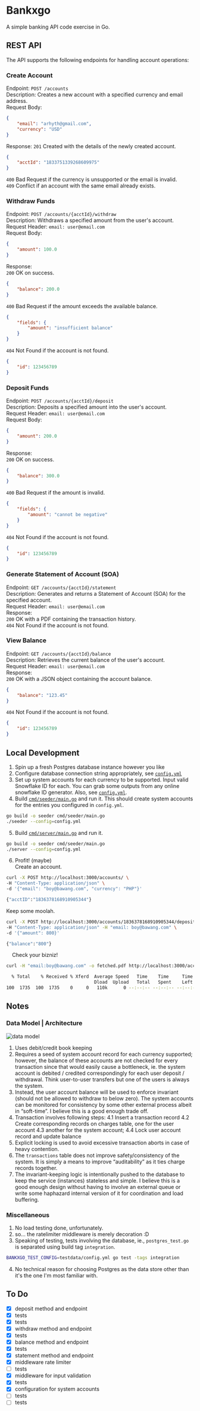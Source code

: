 # Bankxgo

A simple banking API code exercise in Go.

## REST API
The API supports the following endpoints for handling account operations:

### Create Account
Endpoint: `POST /accounts`  
Description: Creates a new account with a specified currency and email address.  
Request Body:  
```json
{
    "email": "arhyth@gmail.com",
    "currency": "USD"
}
```
Response:
`201` Created with the details of the newly created account.  
```json
{
    "acctId": "1833751339268609975"
}
```
`400` Bad Request if the currency is unsupported or the email is invalid.  
`409` Conflict if an account with the same email already exists.  

### Withdraw Funds
Endpoint: `POST /accounts/{acctId}/withdraw`  
Description: Withdraws a specified amount from the user's account.  
Request Header: `email: user@email.com`  
Request Body:  
```json
{
    "amount": 100.0
}
```
Response:  
`200` OK on success.  
```json
{
    "balance": 200.0
}
```
`400` Bad Request if the amount exceeds the available balance.  
```json
{
    "fields": {
        "amount": "insufficient balance"
    }
}
```
`404` Not Found if the account is not found.
```json
{
    "id": 123456789
}
```

### Deposit Funds
Endpoint: `POST /accounts/{acctId}/deposit`  
Description: Deposits a specified amount into the user's account.  
Request Header: `email: user@email.com`  
Request Body:  
```json
{
    "amount": 200.0
}
```
Response:  
`200` OK on success.  
```json
{
    "balance": 300.0
}
```
`400` Bad Request if the amount is invalid.  
```json
{
    "fields": {
        "amount": "cannot be negative"
    }
}
```
`404` Not Found if the account is not found.  
```json
{
    "id": 123456789
}
```

### Generate Statement of Account (SOA)
Endpoint: `GET /accounts/{acctId}/statement`  
Description: Generates and returns a Statement of Account (SOA) for the specified account.  
Request Header: `email: user@email.com`  
Response:  
`200` OK with a PDF containing the transaction history.  
`404` Not Found if the account is not found.  

### View Balance
Endpoint: `GET /accounts/{acctId}/balance`  
Description: Retrieves the current balance of the user's account.  
Request Header: `email: user@email.com`  
Response:  
`200` OK with a JSON object containing the account balance.  
```json
{
    "balance": "123.45"
}
```
`404` Not Found if the account is not found.
```json
{
    "id": 123456789
}
```

## Local Development
1. Spin up a fresh Postgres database instance however you like
2. Configure database connection string appropriately, see [`config.yml`](config.yml)
3. Set up system accounts for each currency to be supported. Input valid Snowflake ID for each. You can grab some outputs from any online snowflake ID generator. Also, see [`config.yml`](config.yml).
4. Build [`cmd/seeder/main.go`](cmd/seeder/main.go) and run it. This should create system accounts for the entries you configured in `config.yml`.  
```sh
go build -o seeder cmd/seeder/main.go
./seeder --config=config.yml
```
5. Build [`cmd/server/main.go`](cmd/server/main.go) and run it.  
```sh
go build -o seeder cmd/seeder/main.go
./server --config=config.yml
```
6. Profit! (maybe)  
Create an account.  
```sh
curl -X POST http://localhost:3000/accounts/ \
-H "Content-Type: application/json" \
-d '{"email": "boy@bawang.com", "currency": "PHP"}'

{"acctID":"1836378168910905344"}
```
Keep some moolah.  
```sh
curl -X POST http://localhost:3000/accounts/1836378168910905344/deposit \
-H "Content-Type: application/json" -H "email: boy@bawang.com" \
-d '{"amount": 800}'

{"balance":"800"}  
```
&nbsp;&nbsp;&nbsp;&nbsp;Check your bizniz!  
```sh
curl -H "email:boy@bawang.com" -o fetched.pdf http://localhost:3000/accounts/1836378168910905344/statement

  % Total    % Received % Xferd  Average Speed   Time    Time     Time  Current
                                 Dload  Upload   Total   Spent    Left  Speed
100  1735  100  1735    0     0   110k      0 --:--:-- --:--:-- --:--:--  338k
```


## Notes
### Data Model | Architecture
![data model](bankxgo_flow.svg)
1. Uses debit/credit book keeping
2. Requires a seed of system account record for each currency supported; however, the balance of these accounts are not checked for every transaction since that would easily cause a bottleneck, ie. the system account is debited / credited correspondingly for each user deposit / withdrawal. Think user-to-user transfers but one of the users is always the system.
3. Instead, the user account balance will be used to enforce invariant (should not be allowed to withdraw to below zero). The system accounts can be monitored for consistency by some other external process albeit in “soft-time”. I believe this is a good enough trade off.
4. Transaction involves following steps:
 4.1 Insert a transaction record
 4.2 Create corresponding records on charges table, one for the user account
 4.3 another for the system account;
 4.4 Lock user account record and update balance
5. Explicit locking is used to avoid excessive transaction aborts in case of heavy contention.
6. The `transactions` table does not improve safety/consistency of the system. It is simply a means to improve “auditability” as it ties charge records together. 
7. The invariant-keeping logic is intentionally pushed to the database to keep the service (instances) stateless and simple. I believe this is a good enough design without having to involve an external queue or write some haphazard internal version of it for coordination and load buffering.

### Miscellaneous
1. No load testing done, unfortunately.
2. so... the ratelimiter middleware is merely decoration :D
3. Speaking of testing, tests involving the database, ie., `postgres_test.go` is separated using build tag `integration`.
```sh
BANKXGO_TEST_CONFIG=testdata/config.yml go test -tags integration
```
4. No technical reason for choosing Postgres as the data store other than it's the one I'm most familiar with.


## To Do
- [x] deposit method and endpoint  
- [x] tests  
- [x] tests
- [x] withdraw method and endpoint  
- [x] tests  
- [x] balance method and endpoint  
- [x] tests  
- [x] statement method and endpoint  
- [x] middleware rate limiter
- [ ] tests  
- [x] middleware for input validation 
- [x] tests  
- [x] configuration for system accounts  
- [ ] tests  
- [ ] tests  
